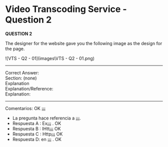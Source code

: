 # Video Transcoding Service - Question 2
**QUESTION 2**

The designer for the website gave you the following image as the design for the page.   

![VTS - Q2 - 01](images\VTS - Q2 - 01.png)





------

Correct Answer:   
Section: (none)  
Explanation  
Explanation/Reference:  
Explanation:   

------

Comentarios: OK ¡¡¡

* La pregunta hace referencia a ¡¡¡.
* Respuesta A : Ex¡¡¡ . OK 
* Respuesta B : IHtt¡¡¡ OK 
* Respuesta C : Http¡¡¡ OK
* Respuesta D: en ¡¡¡ . OK

